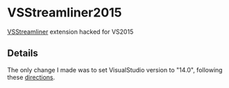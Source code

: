 # VSStreamliner2015
[VSStreamliner](https://visualstudiogallery.msdn.microsoft.com/6e2772e9-18e4-4409-8de4-8afec9e0603a) extension hacked for VS2015

## Details
The only change I made was to set VisualStudio version to "14.0", following these [directions](http://stackoverflow.com/a/14087731/1783777). 
 
